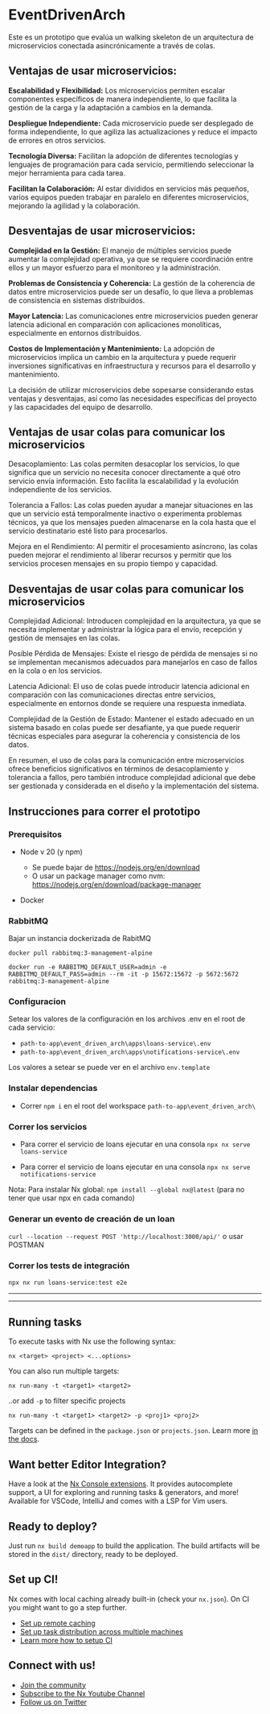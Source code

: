 # EventDrivenArch

Este es un prototipo que evalúa un walking skeleton de un arquitectura de microservicios conectada asincrónicamente a través de colas.

## Ventajas de usar microservicios:

**Escalabilidad y Flexibilidad:** Los microservicios permiten escalar componentes específicos de manera independiente, lo que facilita la gestión de la carga y la adaptación a cambios en la demanda.
   
**Despliegue Independiente:** Cada microservicio puede ser desplegado de forma independiente, lo que agiliza las actualizaciones y reduce el impacto de errores en otros servicios.

**Tecnología Diversa:** Facilitan la adopción de diferentes tecnologías y lenguajes de programación para cada servicio, permitiendo seleccionar la mejor herramienta para cada tarea.

**Facilitan la Colaboración:** Al estar divididos en servicios más pequeños, varios equipos pueden trabajar en paralelo en diferentes microservicios, mejorando la agilidad y la colaboración.

## Desventajas de usar microservicios:

**Complejidad en la Gestión:** El manejo de múltiples servicios puede aumentar la complejidad operativa, ya que se requiere coordinación entre ellos y un mayor esfuerzo para el monitoreo y la administración.

**Problemas de Consistencia y Coherencia:** La gestión de la coherencia de datos entre microservicios puede ser un desafío, lo que lleva a problemas de consistencia en sistemas distribuidos.

**Mayor Latencia:** Las comunicaciones entre microservicios pueden generar latencia adicional en comparación con aplicaciones monolíticas, especialmente en entornos distribuidos.

**Costos de Implementación y Mantenimiento:** La adopción de microservicios implica un cambio en la arquitectura y puede requerir inversiones significativas en infraestructura y recursos para el desarrollo y mantenimiento.

La decisión de utilizar microservicios debe sopesarse considerando estas ventajas y desventajas, así como las necesidades específicas del proyecto y las capacidades del equipo de desarrollo.


## Ventajas de usar colas para comunicar los microservicios

Desacoplamiento: Las colas permiten desacoplar los servicios, lo que significa que un servicio no necesita conocer directamente a qué otro servicio envía información. Esto facilita la escalabilidad y la evolución independiente de los servicios.

Tolerancia a Fallos: Las colas pueden ayudar a manejar situaciones en las que un servicio está temporalmente inactivo o experimenta problemas técnicos, ya que los mensajes pueden almacenarse en la cola hasta que el servicio destinatario esté listo para procesarlos.

Mejora en el Rendimiento: Al permitir el procesamiento asíncrono, las colas pueden mejorar el rendimiento al liberar recursos y permitir que los servicios procesen mensajes en su propio tiempo y capacidad.

## Desventajas  de usar colas para comunicar los microservicios

Complejidad Adicional: Introducen complejidad en la arquitectura, ya que se necesita implementar y administrar la lógica para el envío, recepción y gestión de mensajes en las colas.

Posible Pérdida de Mensajes: Existe el riesgo de pérdida de mensajes si no se implementan mecanismos adecuados para manejarlos en caso de fallos en la cola o en los servicios.

Latencia Adicional: El uso de colas puede introducir latencia adicional en comparación con las comunicaciones directas entre servicios, especialmente en entornos donde se requiere una respuesta inmediata.

Complejidad de la Gestión de Estado: Mantener el estado adecuado en un sistema basado en colas puede ser desafiante, ya que puede requerir técnicas especiales para asegurar la coherencia y consistencia de los datos.

En resumen, el uso de colas para la comunicación entre microservicios ofrece beneficios significativos en términos de desacoplamiento y tolerancia a fallos, pero también introduce complejidad adicional que debe ser gestionada y considerada en el diseño y la implementación del sistema.


## Instrucciones para correr el prototipo

### Prerequisitos

- Node v 20 (y npm)
  - Se puede bajar de https://nodejs.org/en/download
  - O usar un package manager como nvm: https://nodejs.org/en/download/package-manager

- Docker

### RabbitMQ

Bajar un instancia dockerizada de RabitMQ

```
docker pull rabbitmq:3-management-alpine
```

```
docker run -e RABBITMQ_DEFAULT_USER=admin -e RABBITMQ_DEFAULT_PASS=admin --rm -it -p 15672:15672 -p 5672:5672 rabbitmq:3-management-alpine
```

### Configuracion
Setear los valores de la configuración en los archivos .env en el root de cada servicio:
- `path-to-app\event_driven_arch\apps\loans-service\.env`
- `path-to-app\event_driven_arch\apps\notifications-service\.env`

Los valores a setear se puede ver en el archivo `env.template`

### Instalar dependencias

- Correr `npm i` en el root del workspace `path-to-app\event_driven_arch\`

### Correr los servicios

- Para correr el servicio de loans ejecutar en una consola `npx nx serve loans-service`

- Para correr el servicio de loans ejecutar en una consola `npx nx serve notifications-service`

Nota: Para instalar Nx global: `npm install --global nx@latest` (para no tener que usar npx en cada comando)

### Generar un evento de creación de un loan

`curl --location --request POST 'http://localhost:3000/api/'`
o usar POSTMAN

### Correr los tests de integración

`npx nx run loans-service:test e2e`


-----------------------------------------
-----------------------------------------



## Running tasks

To execute tasks with Nx use the following syntax:

```
nx <target> <project> <...options>
```

You can also run multiple targets:

```
nx run-many -t <target1> <target2>
```

..or add `-p` to filter specific projects

```
nx run-many -t <target1> <target2> -p <proj1> <proj2>
```

Targets can be defined in the `package.json` or `projects.json`. Learn more [in the docs](https://nx.dev/core-features/run-tasks).

## Want better Editor Integration?

Have a look at the [Nx Console extensions](https://nx.dev/nx-console). It provides autocomplete support, a UI for exploring and running tasks & generators, and more! Available for VSCode, IntelliJ and comes with a LSP for Vim users.

## Ready to deploy?

Just run `nx build demoapp` to build the application. The build artifacts will be stored in the `dist/` directory, ready to be deployed.

## Set up CI!

Nx comes with local caching already built-in (check your `nx.json`). On CI you might want to go a step further.

- [Set up remote caching](https://nx.dev/core-features/share-your-cache)
- [Set up task distribution across multiple machines](https://nx.dev/core-features/distribute-task-execution)
- [Learn more how to setup CI](https://nx.dev/recipes/ci)

## Connect with us!

- [Join the community](https://nx.dev/community)
- [Subscribe to the Nx Youtube Channel](https://www.youtube.com/@nxdevtools)
- [Follow us on Twitter](https://twitter.com/nxdevtools)
